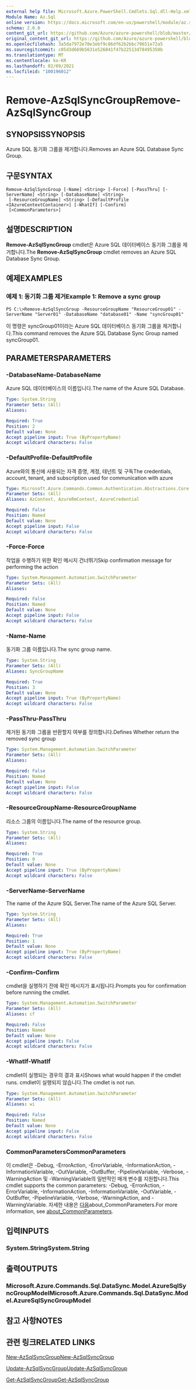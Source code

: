 ```yaml
---
external help file: Microsoft.Azure.PowerShell.Cmdlets.Sql.dll-Help.xml
Module Name: Az.Sql
online version: https://docs.microsoft.com/en-us/powershell/module/az.sql/remove-azsqlsyncgroup
schema: 2.0.0
content_git_url: https://github.com/Azure/azure-powershell/blob/master/src/Sql/Sql/help/Remove-AzSqlSyncGroup.md
original_content_git_url: https://github.com/Azure/azure-powershell/blob/master/src/Sql/Sql/help/Remove-AzSqlSyncGroup.md
ms.openlocfilehash: 3a5da7972e70e3ebf9c86df62b2bbc79651e72a5
ms.sourcegitcommit: c05d3d669b5631e526841f47b22513d78495350b
ms.translationtype: MT
ms.contentlocale: ko-KR
ms.lasthandoff: 02/09/2021
ms.locfileid: "100196012"
---
```

# <span data-ttu-id="0a320-101">Remove-AzSqlSyncGroup</span><span class="sxs-lookup"><span data-stu-id="0a320-101">Remove-AzSqlSyncGroup</span></span>

## <span data-ttu-id="0a320-102">SYNOPSIS</span><span class="sxs-lookup"><span data-stu-id="0a320-102">SYNOPSIS</span></span>
<span data-ttu-id="0a320-103">Azure SQL 동기화 그룹을 제거합니다.</span><span class="sxs-lookup"><span data-stu-id="0a320-103">Removes an Azure SQL Database Sync Group.</span></span>

## <span data-ttu-id="0a320-104">구문</span><span class="sxs-lookup"><span data-stu-id="0a320-104">SYNTAX</span></span>

```
Remove-AzSqlSyncGroup [-Name] <String> [-Force] [-PassThru] [-ServerName] <String> [-DatabaseName] <String>
 [-ResourceGroupName] <String> [-DefaultProfile <IAzureContextContainer>] [-WhatIf] [-Confirm]
 [<CommonParameters>]
```

## <span data-ttu-id="0a320-105">설명</span><span class="sxs-lookup"><span data-stu-id="0a320-105">DESCRIPTION</span></span>
<span data-ttu-id="0a320-106">**Remove-AzSqlSyncGroup** cmdlet은 Azure SQL 데이터베이스 동기화 그룹을 제거합니다.</span><span class="sxs-lookup"><span data-stu-id="0a320-106">The **Remove-AzSqlSyncGroup** cmdlet removes an Azure SQL Database Sync Group.</span></span>

## <span data-ttu-id="0a320-107">예제</span><span class="sxs-lookup"><span data-stu-id="0a320-107">EXAMPLES</span></span>

### <span data-ttu-id="0a320-108">예제 1: 동기화 그룹 제거</span><span class="sxs-lookup"><span data-stu-id="0a320-108">Example 1: Remove a sync group</span></span>
```
PS C:\>Remove-AzSqlSyncGroup -ResourceGroupName "ResourceGroup01" -ServerName "Server01" -DatabaseName "database01" -Name "syncGroup01"
```

<span data-ttu-id="0a320-109">이 명령은 syncGroup01이라는 Azure SQL 데이터베이스 동기화 그룹을 제거합니다.</span><span class="sxs-lookup"><span data-stu-id="0a320-109">This command removes the Azure SQL Database Sync Group named syncGroup01.</span></span>

## <span data-ttu-id="0a320-110">PARAMETERS</span><span class="sxs-lookup"><span data-stu-id="0a320-110">PARAMETERS</span></span>

### <span data-ttu-id="0a320-111">-DatabaseName</span><span class="sxs-lookup"><span data-stu-id="0a320-111">-DatabaseName</span></span>
<span data-ttu-id="0a320-112">Azure SQL 데이터베이스의 이름입니다.</span><span class="sxs-lookup"><span data-stu-id="0a320-112">The name of the Azure SQL Database.</span></span>

```yaml
Type: System.String
Parameter Sets: (All)
Aliases:

Required: True
Position: 2
Default value: None
Accept pipeline input: True (ByPropertyName)
Accept wildcard characters: False
```

### <span data-ttu-id="0a320-113">-DefaultProfile</span><span class="sxs-lookup"><span data-stu-id="0a320-113">-DefaultProfile</span></span>
<span data-ttu-id="0a320-114">Azure와의 통신에 사용되는 자격 증명, 계정, 테넌트 및 구독</span><span class="sxs-lookup"><span data-stu-id="0a320-114">The credentials, account, tenant, and subscription used for communication with azure</span></span>

```yaml
Type: Microsoft.Azure.Commands.Common.Authentication.Abstractions.Core.IAzureContextContainer
Parameter Sets: (All)
Aliases: AzContext, AzureRmContext, AzureCredential

Required: False
Position: Named
Default value: None
Accept pipeline input: False
Accept wildcard characters: False
```

### <span data-ttu-id="0a320-115">-Force</span><span class="sxs-lookup"><span data-stu-id="0a320-115">-Force</span></span>
<span data-ttu-id="0a320-116">작업을 수행하기 위한 확인 메시지 건너뛰기</span><span class="sxs-lookup"><span data-stu-id="0a320-116">Skip confirmation message for performing the action</span></span>

```yaml
Type: System.Management.Automation.SwitchParameter
Parameter Sets: (All)
Aliases:

Required: False
Position: Named
Default value: None
Accept pipeline input: False
Accept wildcard characters: False
```

### <span data-ttu-id="0a320-117">-Name</span><span class="sxs-lookup"><span data-stu-id="0a320-117">-Name</span></span>
<span data-ttu-id="0a320-118">동기화 그룹 이름입니다.</span><span class="sxs-lookup"><span data-stu-id="0a320-118">The sync group name.</span></span>

```yaml
Type: System.String
Parameter Sets: (All)
Aliases: SyncGroupName

Required: True
Position: 3
Default value: None
Accept pipeline input: True (ByPropertyName)
Accept wildcard characters: False
```

### <span data-ttu-id="0a320-119">-PassThru</span><span class="sxs-lookup"><span data-stu-id="0a320-119">-PassThru</span></span>
<span data-ttu-id="0a320-120">제거된 동기화 그룹을 반환할지 여부를 정의합니다.</span><span class="sxs-lookup"><span data-stu-id="0a320-120">Defines Whether return the removed sync group</span></span>

```yaml
Type: System.Management.Automation.SwitchParameter
Parameter Sets: (All)
Aliases:

Required: False
Position: Named
Default value: None
Accept pipeline input: False
Accept wildcard characters: False
```

### <span data-ttu-id="0a320-121">-ResourceGroupName</span><span class="sxs-lookup"><span data-stu-id="0a320-121">-ResourceGroupName</span></span>
<span data-ttu-id="0a320-122">리소스 그룹의 이름입니다.</span><span class="sxs-lookup"><span data-stu-id="0a320-122">The name of the resource group.</span></span>

```yaml
Type: System.String
Parameter Sets: (All)
Aliases:

Required: True
Position: 0
Default value: None
Accept pipeline input: True (ByPropertyName)
Accept wildcard characters: False
```

### <span data-ttu-id="0a320-123">-ServerName</span><span class="sxs-lookup"><span data-stu-id="0a320-123">-ServerName</span></span>
<span data-ttu-id="0a320-124">The name of the Azure SQL Server.</span><span class="sxs-lookup"><span data-stu-id="0a320-124">The name of the Azure SQL Server.</span></span>

```yaml
Type: System.String
Parameter Sets: (All)
Aliases:

Required: True
Position: 1
Default value: None
Accept pipeline input: True (ByPropertyName)
Accept wildcard characters: False
```

### <span data-ttu-id="0a320-125">-Confirm</span><span class="sxs-lookup"><span data-stu-id="0a320-125">-Confirm</span></span>
<span data-ttu-id="0a320-126">cmdlet을 실행하기 전에 확인 메시지가 표시됩니다.</span><span class="sxs-lookup"><span data-stu-id="0a320-126">Prompts you for confirmation before running the cmdlet.</span></span>

```yaml
Type: System.Management.Automation.SwitchParameter
Parameter Sets: (All)
Aliases: cf

Required: False
Position: Named
Default value: None
Accept pipeline input: False
Accept wildcard characters: False
```

### <span data-ttu-id="0a320-127">-WhatIf</span><span class="sxs-lookup"><span data-stu-id="0a320-127">-WhatIf</span></span>
<span data-ttu-id="0a320-128">cmdlet이 실행되는 경우의 결과 표시</span><span class="sxs-lookup"><span data-stu-id="0a320-128">Shows what would happen if the cmdlet runs.</span></span>
<span data-ttu-id="0a320-129">cmdlet이 실행되지 않습니다.</span><span class="sxs-lookup"><span data-stu-id="0a320-129">The cmdlet is not run.</span></span>

```yaml
Type: System.Management.Automation.SwitchParameter
Parameter Sets: (All)
Aliases: wi

Required: False
Position: Named
Default value: None
Accept pipeline input: False
Accept wildcard characters: False
```

### <span data-ttu-id="0a320-130">CommonParameters</span><span class="sxs-lookup"><span data-stu-id="0a320-130">CommonParameters</span></span>
<span data-ttu-id="0a320-131">이 cmdlet은 -Debug, -ErrorAction, -ErrorVariable, -InformationAction, -InformationVariable, -OutVariable, -OutBuffer, -PipelineVariable, -Verbose, -WarningAction 및 -WarningVariable의 일반적인 매개 변수를 지원합니다.</span><span class="sxs-lookup"><span data-stu-id="0a320-131">This cmdlet supports the common parameters: -Debug, -ErrorAction, -ErrorVariable, -InformationAction, -InformationVariable, -OutVariable, -OutBuffer, -PipelineVariable, -Verbose, -WarningAction, and -WarningVariable.</span></span> <span data-ttu-id="0a320-132">자세한 내용은 [다음](http://go.microsoft.com/fwlink/?LinkID=113216)about_CommonParameters.</span><span class="sxs-lookup"><span data-stu-id="0a320-132">For more information, see [about_CommonParameters](http://go.microsoft.com/fwlink/?LinkID=113216).</span></span>

## <span data-ttu-id="0a320-133">입력</span><span class="sxs-lookup"><span data-stu-id="0a320-133">INPUTS</span></span>

### <span data-ttu-id="0a320-134">System.String</span><span class="sxs-lookup"><span data-stu-id="0a320-134">System.String</span></span>

## <span data-ttu-id="0a320-135">출력</span><span class="sxs-lookup"><span data-stu-id="0a320-135">OUTPUTS</span></span>

### <span data-ttu-id="0a320-136">Microsoft.Azure.Commands.Sql.DataSync.Model.AzureSqlSyncGroupModel</span><span class="sxs-lookup"><span data-stu-id="0a320-136">Microsoft.Azure.Commands.Sql.DataSync.Model.AzureSqlSyncGroupModel</span></span>

## <span data-ttu-id="0a320-137">참고 사항</span><span class="sxs-lookup"><span data-stu-id="0a320-137">NOTES</span></span>

## <span data-ttu-id="0a320-138">관련 링크</span><span class="sxs-lookup"><span data-stu-id="0a320-138">RELATED LINKS</span></span>

[<span data-ttu-id="0a320-139">New-AzSqlSyncGroup</span><span class="sxs-lookup"><span data-stu-id="0a320-139">New-AzSqlSyncGroup</span></span>](./New-AzSqlSyncGroup.md)

[<span data-ttu-id="0a320-140">Update-AzSqlSyncGroup</span><span class="sxs-lookup"><span data-stu-id="0a320-140">Update-AzSqlSyncGroup</span></span>](./Update-AzSqlSyncGroup.md)

[<span data-ttu-id="0a320-141">Get-AzSqlSyncGroup</span><span class="sxs-lookup"><span data-stu-id="0a320-141">Get-AzSqlSyncGroup</span></span>](./Get-AzSqlSyncGroup.md)

